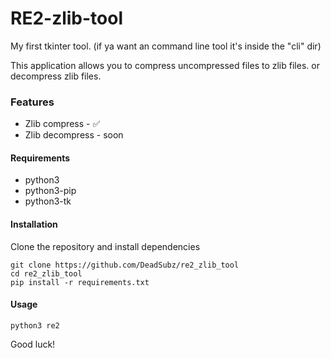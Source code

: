 # RE2-zlib-tool
My first tkinter tool. (if ya want an command line tool it's inside the "cli" dir)

This application allows you to compress uncompressed files to zlib files. or decompress zlib files.

### Features 
- Zlib compress - ✅
- Zlib decompress - soon

#### Requirements
 * python3
 * python3-pip
 * python3-tk

#### Installation

Clone the repository and install dependencies
```
git clone https://github.com/DeadSubz/re2_zlib_tool
cd re2_zlib_tool
pip install -r requirements.txt
```

#### Usage

```
python3 re2
```
Good luck!
